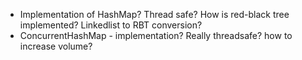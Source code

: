 * Implementation of HashMap? Thread safe? How is red-black tree implemented? Linkedlist to RBT conversion? 
* ConcurrentHashMap - implementation? Really threadsafe? how to increase volume?
